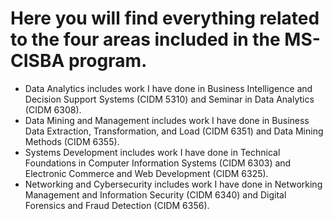 # Here you will find everything related to the four areas included in the MS-CISBA program.

- Data Analytics includes work I have done in Business Intelligence and Decision Support Systems (CIDM 5310) and Seminar in Data Analytics (CIDM 6308).
- Data Mining and Management includes work I have done in Business Data Extraction, Transformation, and Load (CIDM 6351) and Data Mining Methods (CIDM 6355).
- Systems Development includes work I have done in Technical Foundations in Computer Information Systems (CIDM 6303) and Electronic Commerce and Web Development (CIDM 6325).
- Networking and Cybersecurity includes work I have done in Networking Management and Information Security (CIDM 6340) and Digital Forensics and Fraud Detection (CIDM 6356).
